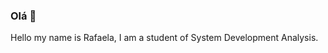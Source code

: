 ### Olá  👋
Hello my name is Rafaela, I am a student of System Development Analysis.

<!--
**RafaelaMotta/RafaelaMotta** is a ✨ _special_ ✨ repository because its `README.md` (this file) appears on your GitHub profile.

- ✔I am currently learning HTML CSS and JAVASCRIPT
- ✎ My social networks are: www.linkedin.com/in/rafaela-motta-a7b9b51bb 
- ✉ email: rafaelamotta2016@gmail.com
- 💻 ⌛ Front End Developer 
- 💬 Ask me about ...
-
